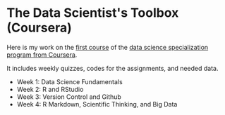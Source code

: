 The Data Scientist's Toolbox (Coursera)
======


Here is my work on the [first course](https://www.coursera.org/learn/data-scientists-tools) of the [data science specialization program from Coursera](https://www.coursera.org/specializations/jhu-data-science#courses).

It includes weekly quizzes, codes for the assignments, and needed data.

   - Week 1: Data Science Fundamentals
   - Week 2: R and RStudio
   - Week 3: Version Control and Github
   - Week 4: R Markdown, Scientific Thinking, and Big Data

